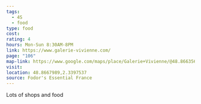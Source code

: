 ```yaml
---
tags:
  - 4S
  - food
type: food
cost: 
rating: 4
hours: Mon-Sun 8:30AM-8PM
link: https://www.galerie-vivienne.com/
page: "106"
map-link: https://www.google.com/maps/place/Galerie+Vivienne/@48.8663567,2.3346145,17z/data=!3m1!4b1!4m6!3m5!1s0x47e66e24abc808bb:0x29519e71cc82813f!8m2!3d48.8663533!4d2.3394854!16s%2Fm%2F0jwr5q9?entry=ttu
visit: 
location: 48.8667989,2.3397537
source: Fodor's Essential France
---
```

Lots of shops and food